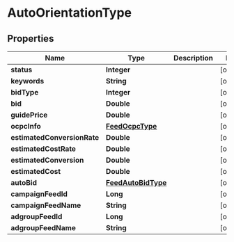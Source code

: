 

# AutoOrientationType


## Properties

Name | Type | Description | Notes
------------ | ------------- | ------------- | -------------
**status** | **Integer** |  |  [optional]
**keywords** | **String** |  |  [optional]
**bidType** | **Integer** |  |  [optional]
**bid** | **Double** |  |  [optional]
**guidePrice** | **Double** |  |  [optional]
**ocpcInfo** | [**FeedOcpcType**](FeedOcpcType.md) |  |  [optional]
**estimatedConversionRate** | **Double** |  |  [optional]
**estimatedCostRate** | **Double** |  |  [optional]
**estimatedConversion** | **Double** |  |  [optional]
**estimatedCost** | **Double** |  |  [optional]
**autoBid** | [**FeedAutoBidType**](FeedAutoBidType.md) |  |  [optional]
**campaignFeedId** | **Long** |  |  [optional]
**campaignFeedName** | **String** |  |  [optional]
**adgroupFeedId** | **Long** |  |  [optional]
**adgroupFeedName** | **String** |  |  [optional]



